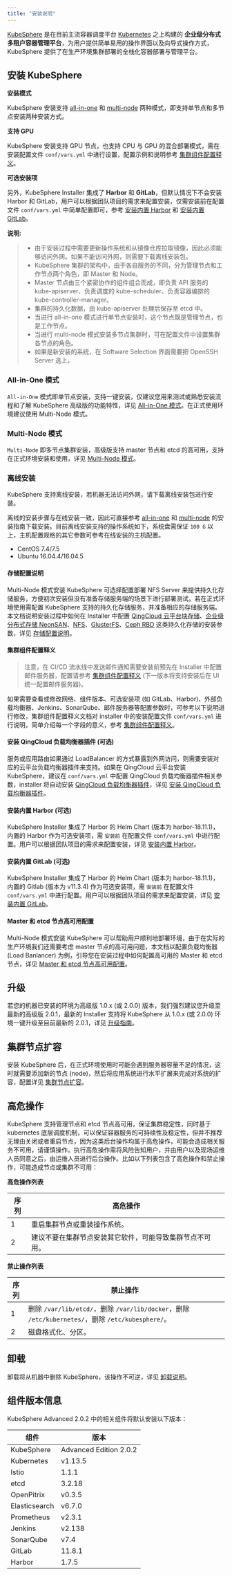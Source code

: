 ```yaml
---
title: "安装说明"
---
```


[KubeSphere](https://kubesphere.io) 是在目前主流容器调度平台 [Kubernetes](https://kubernetes.io) 之上构建的 **企业级分布式多租户容器管理平台**，为用户提供简单易用的操作界面以及向导式操作方式，KubeSphere 提供了在生产环境集群部署的全栈化容器部署与管理平台。

## 安装 KubeSphere

**安装模式**

KubeSphere 安装支持 [all-in-one](../all-in-one) 和 [multi-node](../multi-node) 两种模式，即支持单节点和多节点安装两种安装方式。

**支持 GPU**

KubeSphere 安装支持 GPU 节点，也支持 CPU 与 GPU 的混合部署模式，需在安装配置文件 `conf/vars.yml` 中进行设置，配置示例和说明参考 [集群组件配置释义](../vars)。

**可选安装项**

另外，KubeSphere Installer 集成了 **Harbor** 和 **GitLab**，但默认情况下不会安装 Harbor 和 GitLab，用户可以根据团队项目的需求来配置安装，仅需安装前在配置文件 `conf/vars.yml` 中简单配置即可，参考 [安装内置 Harbor](../harbor-installation) 和 [安装内置 GitLab](../gitlab-installation)。

**说明:**

> - 由于安装过程中需要更新操作系统和从镜像仓库拉取镜像，因此必须能够访问外网。如果不能访问外网，则需要下载离线安装包。
> - KubeSphere 集群的架构中，由于各自服务的不同，分为管理节点和工作节点两个角色，即 Master 和 Node。
> - Master 节点由三个紧密协作的组件组合而成，即负责 API 服务的 kube-apiserver、负责调度的 kube-scheduler、负责容器编排的 kube-controller-manager。
> - 集群的持久化数据，由 kube-apiserver 处理后保存至 etcd 中。
> - 当进行 all-in-one 模式进行单节点安装时，这个节点既是管理节点，也是工作节点。
> - 当进行 multi-node 模式安装多节点集群时，可在配置文件中设置集群各节点的角色。
> - 如果是新安装的系统，在 Software Selection 界面需要把 OpenSSH Server 选上。

### All-in-One 模式

`All-in-One` 模式即单节点安装，支持一键安装，仅建议您用来测试或熟悉安装流程和了解 KubeSphere 高级版的功能特性，详见 [All-in-One 模式](../all-in-one)。在正式使用环境建议使用 Multi-Node 模式。

### Multi-Node 模式

`Multi-Node` 即多节点集群安装，高级版支持 master 节点和 etcd 的高可用，支持在正式环境安装和使用，详见 [Multi-Node 模式](../multi-node)。

### 离线安装

KubeSphere 支持离线安装，若机器无法访问外网，请下载离线安装包进行安装。

离线的安装步骤与在线安装一致，因此可直接参考 [all-in-one](../all-in-one) 和 [multi-node](../multi-node) 的安装指南下载安装。目前离线安装支持的操作系统如下，系统盘需保证 `100 G` 以上，主机配置规格的其它参数可参考在线安装的主机配置。
 
- CentOS 7.4/7.5   
- Ubuntu 16.04.4/16.04.5

#### 存储配置说明

Multi-Node 模式安装 KubeSphere 可选择配置部署 NFS Server 来提供持久化存储服务，方便初次安装但没有准备存储服务端的场景下进行部署测试。若在正式环境使用需配置 KubeSphere 支持的持久化存储服务，并准备相应的存储服务端。本文档说明安装过程中如何在 Installer 中配置 [QingCloud 云平台块存储](https://docs.qingcloud.com/product/storage/volume/)、[企业级分布式存储 NeonSAN](https://docs.qingcloud.com/product/storage/volume/super_high_performance_shared_volume/)、[NFS](https://kubernetes.io/docs/concepts/storage/volumes/#nfs)、[GlusterFS](https://www.gluster.org/)、[Ceph RBD](https://ceph.com/) 这类持久化存储的安装参数，详见 [存储配置说明](../storage-configuration)。

#### 集群组件配置释义

> 注意，在 CI/CD 流水线中发送邮件通知需要安装前预先在 Installer 中配置邮件服务器，配置请参考 [集群组件配置释义](../vars) (下一版本将支持安装后在 UI 统一配置邮件服务器)。


如果需要查看或修改网络、组件版本、可选安装项 (如 GitLab、Harbor)、外部负载均衡器、Jenkins、SonarQube、邮件服务器等配置参数时，可参考以下说明进行修改，集群组件配置释义文档对 installer 中的安装配置文件 `conf/vars.yml` 进行说明，简单介绍每一个字段的意义，参考 [集群组件配置释义](../vars)。


#### 安装 QingCloud 负载均衡器插件 (可选)

服务或应用路由如果通过 LoadBalancer 的方式暴露到外网访问，则需要安装对应的云平台负载均衡器插件来支持。如果在 QingCloud 云平台安装 KubeSphere，建议在 `conf/vars.yml` 中配置 QingCloud 负载均衡器插件相关参数，installer 将自动安装 [QingCloud 负载均衡器插件](https://github.com/yunify/qingcloud-cloud-controller-manager)，详见 [安装 QingCloud 负载均衡器插件](../qingcloud-lb)。

#### 安装内置 Harbor (可选)

KubeSphere Installer 集成了 Harbor 的 Helm Chart (版本为 harbor-18.11.1)，内置的 Harbor 作为可选安装项，需 `安装前` 在配置文件 `conf/vars.yml` 中进行配置。用户可以根据团队项目的需求来配置安装，详见 [安装内置 Harbor](../harbor-installation)。

#### 安装内置 GitLab (可选)

​KubeSphere Installer 集成了 Harbor 的 Helm Chart (版本为 harbor-18.11.1)，内置的 Gitlab (版本为 v11.3.4) 作为可选安装项，需 `安装前` 在配置文件 `conf/vars.yml` 中进行配置。用户可以根据团队项目的需求来配置安装，详见 [安装内置 GitLab](../gitlab-installation)。

#### Master 和 etcd 节点高可用配置

Multi-Node 模式安装 KubeSphere 可以帮助用户顺利地部署环境，由于在实际的生产环境我们还需要考虑 master 节点的高可用问题，本文档以配置负载均衡器 (Load Banlancer) 为例，引导您在安装过程中如何配置高可用的 Master 和 etcd 节点，详见 [Master 和 etcd 节点高可用配置](../master-ha)。

## 升级

若您的机器已安装的环境为高级版 1.0.x (或 2.0.0) 版本，我们强烈建议您升级至最新的高级版 2.0.1，最新的 Installer 支持将 KubeSphere 从 1.0.x (或 2.0.0) 环境一键升级至目前最新的 2.0.1，详见 [升级指南](../upgrade)。

## 集群节点扩容

安装 KubeSphere 后，在正式环境使用时可能会遇到服务器容量不足的情况，这时就需要添加新的节点 (node)，然后将应用系统进行水平扩展来完成对系统的扩容，配置详见 [集群节点扩容](../add-nodes)。

## 高危操作

KubeSphere 支持管理节点和 etcd 节点高可用，保证集群稳定性，同时基于 kubernetes 底层调度机制，可以保证容器服务的可持续性及稳定性，但并不推荐无理由关闭或者重启节点，因为这类后台操作均属于高危操作，可能会造成相关服务不可用，请谨慎操作。执行高危操作需将风险告知用户，并由用户以及现场运维人员同意之后，由运维人员进行后台操作。比如以下列表包含了高危操作和禁止操作，可能造成节点或集群不可用：

**高危操作列表**

| 序列 | 高危操作|
|---|---|
| 1 |重启集群节点或重装操作系统。|
| 2 |建议不要在集群节点安装其它软件，可能导致集群节点不可用。|

**禁止操作列表**

| 序列 | 禁止操作|
|---|---|
| 1 |删除 `/var/lib/etcd/`，删除 `/var/lib/docker`，删除 `/etc/kubernetes/`，删除 `/etc/kubesphere/`。 |
| 2 |磁盘格式化、分区。|


## 卸载

卸载将从机器中删除 KubeSphere，该操作不可逆，详见 [卸载说明](../uninstall)。

## 组件版本信息

KubeSphere Advanced 2.0.2 中的相关组件将默认安装以下版本：

|  组件 |  版本 |
|---|---|
|KubeSphere| Advanced Edition 2.0.2|
|Kubernetes| v1.13.5|
|Istio | 1.1.1 |
|etcd|3.2.18|
|OpenPitrix| v0.3.5|
|Elasticsearch| v6.7.0 |
|Prometheus| v2.3.1|
|Jenkins| v2.138 |
|SonarQube| v7.4 |
|GitLab | 11.8.1 |
|Harbor | 1.7.5 |
